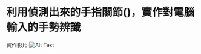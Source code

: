 # 利用偵測出來的手指關節()，實作對電腦輸入的手勢辨識<br>
實作影片
![Alt Text](https://github.com/erichsiao1106/hand-speak/blob/main/handgood.gif)
